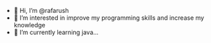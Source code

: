 - 👋 Hi, I’m @rafarush
- 👀 I’m interested in improve my programming skills and increase my knowledge
- 🌱 I’m currently learning java...

<!---
rafarush/rafarush is a ✨ special ✨ repository because its `README.md` (this file) appears on your GitHub profile.
You can click the Preview link to take a look at your changes.
--->
